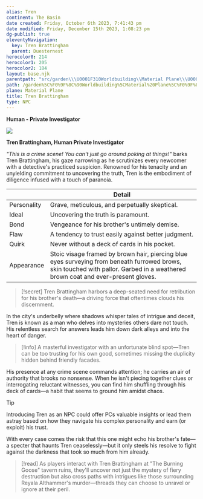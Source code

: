 ```yaml
---
alias: Tren
continent: The Basin
date created: Friday, October 6th 2023, 7:41:43 pm
date modified: Friday, December 15th 2023, 1:08:23 pm
dg-publish: true
eleventyNavigation:
  key: Tren Brattingham
  parent: Duesternest
herocolor0: 214
herocolor1: 205
herocolor2: 184
layout: base.njk
parentpath: "src/garden\\\U0001F310Worldbuilding\\Material Plane\\\U0001F3DE️The Basin\\Regions\\Duesternest/Duesternest.md"
path: /garden%5C%F0%9F%8C%90Worldbuilding%5CMaterial%20Plane%5C%F0%9F%8F%9E%EF%B8%8FThe%20Basin%5CRegions%5CDuesternest/Tren%20Brattingham/
plane: Material Plane
title: Tren Brattingham
type: NPC
---
```


**Human - Private Investigator**

![](/static/Placeholder.png)

**Tren Brattingham, Human Private Investigator**

_"This is a crime scene! You can't just go around poking at things!"_ barks Tren Brattingham, his gaze narrowing as he scrutinizes every newcomer with a detective's practiced suspicion. Renowned for his tenacity and an unyielding commitment to uncovering the truth, Tren is the embodiment of diligence infused with a touch of paranoia.

|                | Detail                                          |
| ---------------|-------------------------------------------------|
| Personality    | Grave, meticulous, and perpetually skeptical.   |
| Ideal          | Uncovering the truth is paramount.              |
| Bond           | Vengeance for his brother's untimely demise.    |
| Flaw           | A tendency to trust easily against better judgment. |
| Quirk          | Never without a deck of cards in his pocket.    |
| Appearance     | Stoic visage framed by brown hair, piercing blue eyes surveying from beneath furrowed brows, skin touched with pallor. Garbed in a weathered brown coat and ever-present gloves.

>[!secret]
>Tren Brattingham harbors a deep-seated need for retribution for his brother's death—a driving force that oftentimes clouds his discernment.

In the city's underbelly where shadows whisper tales of intrigue and deceit, Tren is known as a man who delves into mysteries others dare not touch. His relentless search for answers leads him down dark alleys and into the heart of danger.

>[!info]
>A masterful investigator with an unfortunate blind spot—Tren can be too trusting for his own good, sometimes missing the duplicity hidden behind friendly facades.

His presence at any crime scene commands attention; he carries an air of authority that brooks no nonsense. When he isn't piecing together clues or interrogating reluctant witnesses, you can find him shuffling through his deck of cards—a habit that seems to ground him amidst chaos.

>[!tip]
>Introducing Tren as an NPC could offer PCs valuable insights or lead them astray based on how they navigate his complex personality and earn (or exploit) his trust.

With every case comes the risk that this one might echo his brother's fate—a specter that haunts Tren ceaselessly—but it only steels his resolve to fight against the darkness that took so much from him already.

>[!read]
>As players interact with Tren Brattingham at "The Burning Goose" tavern ruins, they'll uncover not just the mystery of fiery destruction but also cross paths with intrigues like those surrounding Reyala Althammer's murder—threads they can choose to unravel or ignore at their peril.